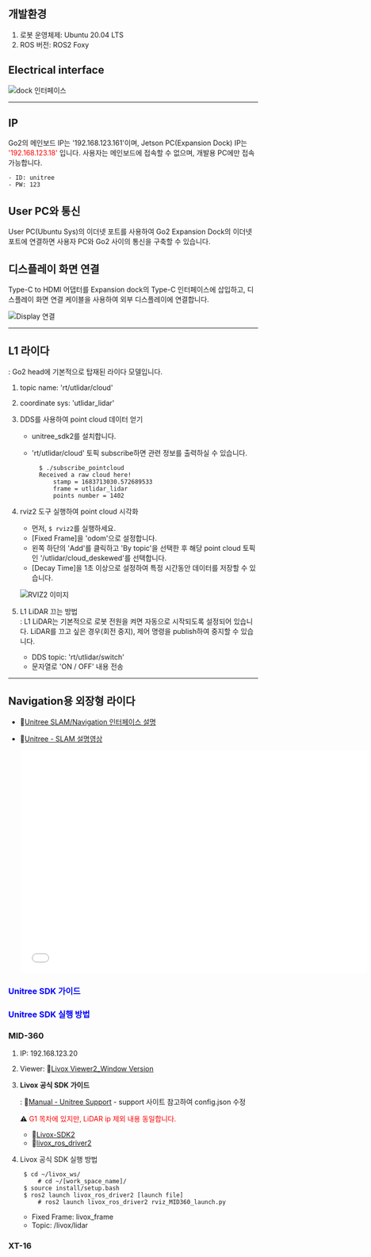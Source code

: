 ## 개발환경
1. 로봇 운영체제: Ubuntu 20.04 LTS
2. ROS 버전: ROS2 Foxy

## Electrical interface

![dock 인터페이스](/YMO-support/images/go2_develop/go2_electrical_interface.png)

---

## IP
Go2의 메인보드 IP는 '192.168.123.161'이며, Jetson PC(Expansion Dock) IP는 <span style="color: red">'192.168.123.18'</span> 입니다. 사용자는 메인보드에 접속할 수 없으며, 개발용 PC에만 접속 가능합니다.  

    - ID: unitree  
    - PW: 123

## User PC와 통신
User PC(Ubuntu Sys)의 이더넷 포트를 사용하여 Go2 Expansion Dock의 이더넷 포트에 연결하면 사용자 PC와 Go2 사이의 통신을 구축할 수 있습니다.

## 디스플레이 화면 연결
Type-C to HDMI 어댑터를 Expansion dock의 Type-C 인터페이스에 삽입하고, 디스플레이 화면 연결 케이블을 사용하여 외부 디스플레이에 연결합니다. 

![Display 연결](/YMO-support/images/go2_develop/go2_display.png)

---

## L1 라이다
: Go2 head에 기본적으로 탑재된 라이다 모델입니다.  

1. topic name: 'rt/utlidar/cloud'
2. coordinate sys: 'utlidar_lidar'
3. DDS를 사용하여 point cloud 데이터 얻기
    - unitree_sdk2를 설치합니다.
    - 'rt/utlidar/cloud' 토픽 subscribe하면 관련 정보를 출력하실 수 있습니다. 

            $ ./subscribe_pointcloud 
            Received a raw cloud here!
                stamp = 1683713030.572689533  
                frame = utlidar_lidar  
                points number = 1402


4. rviz2 도구 실행하여 point cloud 시각화
    - 먼저, ```$ rviz2```를 실행하세요.
    - [Fixed Frame]을 'odom'으로 설정합니다.
    - 왼쪽 하단의 'Add'를 클릭하고 'By topic'을 선택한 후 해당 point cloud 토픽인 '/utlidar/cloud_deskewed'를 선택합니다. 
    - [Decay Time]을 1초 이상으로 설정하여 특정 시간동안 데이터를 저장할 수 있습니다. 
    
    ![RVIZ2 이미지](/YMO-support/images/go2_develop/go2_rviz2.png)

5. L1 LiDAR 끄는 방법  
: L1 LiDAR는 기본적으로 로봇 전원을 켜면 자동으로 시작되도록 설정되어 있습니다. LiDAR를 끄고 싶은 경우(회전 중지), 제어 명령을 publish하여 중지할 수 있습니다. 
    - DDS topic: 'rt/utlidar/switch'
    - 문자열로 'ON / OFF' 내용 전송

---

## Navigation용 외장형 라이다
- 🔗[Unitree SLAM/Navigation 인터페이스 설명](https://support.unitree.com/home/en/developer/SLAM%20and%20Navigation_service)
- 🔗[Unitree - SLAM 설명영상](https://www.bilibili.com/video/BV1kyymYWENd/?buvid=XUE9766E8663F0CF09546CE5B13781F280523)

    <iframe src="//player.bilibili.com/player.html?bvid=BV1kyymYWENd&page=1" 
            scrolling="no" 
            border="0" 
            frameborder="no" 
            framespacing="0" 
            allowfullscreen="true" 
            width="700" 
            height="450"> 
    </iframe>

### <span style="color: blue;">Unitree SDK 가이드</span>

### <span style="color: blue;">Unitree SDK 실행 방법</span>

### MID-360
1. IP: 192.168.123.20

2. Viewer: 🔗[Livox Viewer2_Window Version](https://www.livoxtech.com/mobile/downloads) 

3. **Livox 공식 SDK 가이드**

    : 🔗[Manual - Unitree Support](https://support.unitree.com/home/en/G1_developer/lidar_Instructions) - support 사이트 참고하여 config.json 수정  
    
    ⚠️ <span style="color: red;">G1 목차에 있지만, LiDAR ip 제외 내용 동일합니다.</span>
    
    - 🔗[Livox-SDK2](https://github.com/Livox-SDK/Livox-SDK2)
    - 🔗[livox_ros_driver2](https://github.com/Livox-SDK/livox_ros_driver2)

4. Livox 공식 SDK 실행 방법  

        $ cd ~/livox_ws/
            # cd ~/[work_space_name]/
        $ source install/setup.bash
        $ ros2 launch livox_ros_driver2 [launch file]
            # ros2 launch livox_ros_driver2 rviz_MID360_launch.py

    - Fixed Frame: livox_frame
    - Topic: /livox/lidar

### XT-16